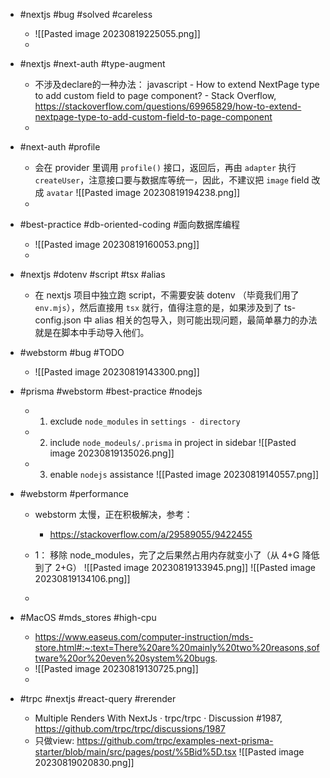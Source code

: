 - #nextjs #bug #solved #careless
	- ![[Pasted image 20230819225055.png]]
	- 
- #nextjs #next-auth #type-augment
	- 不涉及declare的一种办法： javascript - How to extend NextPage type to add custom field to page component? - Stack Overflow, https://stackoverflow.com/questions/69965829/how-to-extend-nextpage-type-to-add-custom-field-to-page-component
	- 
- #next-auth #profile
	- 会在 provider 里调用 `profile()`  接口，返回后，再由 `adapter` 执行 `createUser`，注意接口要与数据库等统一，因此，不建议把 `image` field 改成 `avatar` 
	  ![[Pasted image 20230819194238.png]]
	- 
- #best-practice #db-oriented-coding #面向数据库编程
	- ![[Pasted image 20230819160053.png]]
	- 
- #nextjs #dotenv #script #tsx #alias
	- 在 nextjs 项目中独立跑 script，不需要安装 dotenv （毕竟我们用了 `env.mjs`），然后直接用 `tsx` 就行，值得注意的是，如果涉及到了 ts-config.json 中 alias 相关的包导入，则可能出现问题，最简单暴力的办法就是在脚本中手动导入他们。
- #webstorm #bug #TODO 
	- ![[Pasted image 20230819143300.png]]
- #prisma #webstorm #best-practice #nodejs 
	- 1. exclude `node_modules` in `settings - directory`
	- 2. include `node_modeuls/.prisma` in project in sidebar
	  ![[Pasted image 20230819135026.png]]
	- 3. enable `nodejs` assistance
	  ![[Pasted image 20230819140557.png]]
	  
- #webstorm #performance
	- webstorm 太慢，正在积极解决，参考：
		- https://stackoverflow.com/a/29589055/9422455
	- 1： 移除 node_modules，完了之后果然占用内存就变小了（从 4+G 降低到了 2+G）
	  ![[Pasted image 20230819133945.png]]
	  ![[Pasted image 20230819134106.png]]
	  
	- 
- #MacOS #mds_stores #high-cpu
	- https://www.easeus.com/computer-instruction/mds-store.html#:~:text=There%20are%20mainly%20two%20reasons,software%20or%20even%20system%20bugs.
	- ![[Pasted image 20230819130725.png]]
	- 
- #trpc #nextjs #react-query #rerender 
	- Multiple Renders With NextJs · trpc/trpc · Discussion #1987, https://github.com/trpc/trpc/discussions/1987
	- 只做view: https://github.com/trpc/examples-next-prisma-starter/blob/main/src/pages/post/%5Bid%5D.tsx 
	  ![[Pasted image 20230819020830.png]]